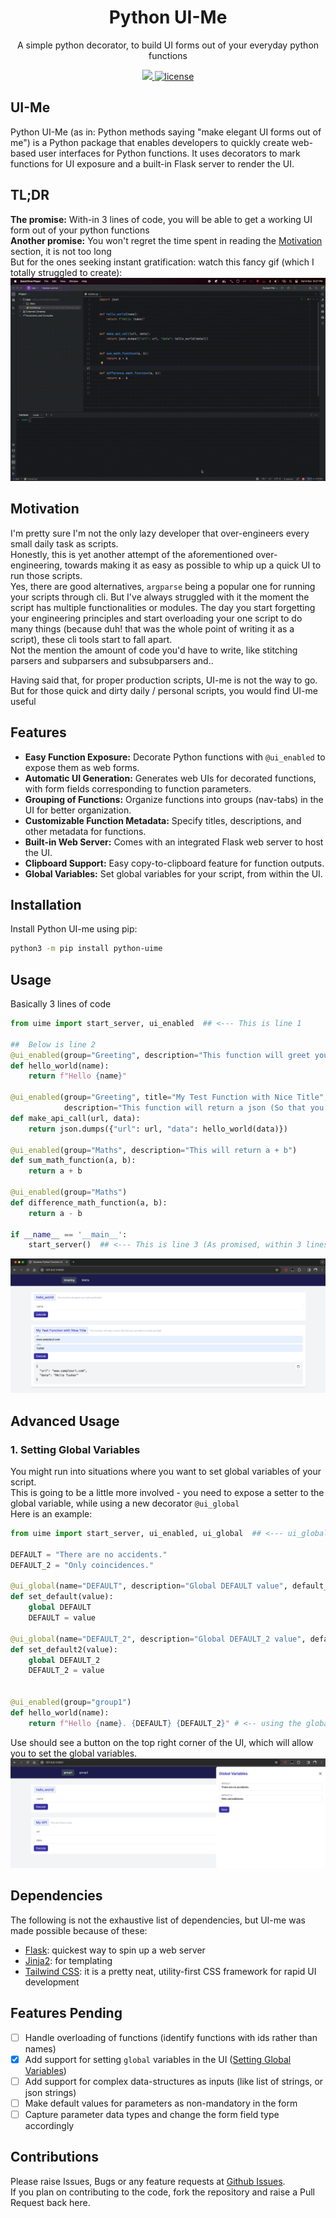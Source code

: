 <p align="center">
  <h1 align="center">Python UI-Me</h1>
  <p align="center">A simple python decorator, to build UI forms out of your everyday python functions<p>
  <p align="center">
    <a href="https://pypi.org/project/python-uime">
    	<img src="https://img.shields.io/pypi/v/python-uime"/>
    </a>
    <a href="https://github.com/livetheoogway/python-uime/blob/master/LICENSE">
    	<img src="https://img.shields.io/github/license/livetheoogway/python-uime" alt="license" />
    </a></p>
</p>


## UI-Me
Python UI-Me (as in: Python methods saying "make elegant UI forms out of me") is a Python package that enables developers to quickly create web-based user interfaces for Python functions. It uses decorators to mark functions for UI exposure and a built-in Flask server to render the UI. 

## TL;DR
**The promise:** With-in 3 lines of code, you will be able to get a working UI form out of your python functions<br>
**Another promise:** You won't regret the time spent in reading the [Motivation](#Motivation) section, it is not too long<br>
But for the ones seeking instant gratification: watch this fancy gif (which I totally struggled to create):<br>
![demo.gif](resources/demo.gif)

## Motivation
I'm pretty sure I'm not the only lazy developer that over-engineers every small daily task as scripts. <br> 
Honestly, this is yet another attempt of the aforementioned over-engineering, towards making it as easy as possible to whip up a quick UI to run those scripts.<br>
Yes, there are good alternatives, `argparse` being a popular one for running your scripts through cli. But I've always struggled with it the moment the script has multiple functionalities or modules. 
The day you start forgetting your engineering principles and start overloading your one script to do many things (because duh! that was the whole point of writing it as a script), these cli tools start to fall apart.  
Not the mention the amount of code you'd have to write, like stitching parsers and subparsers and subsubparsers and.. <br>

Having said that, for proper production scripts, UI-me is not the way to go. But for those quick and dirty daily / personal scripts, you would find UI-me useful <br>


## Features
- **Easy Function Exposure:** Decorate Python functions with `@ui_enabled` to expose them as web forms.
- **Automatic UI Generation:** Generates web UIs for decorated functions, with form fields corresponding to function parameters.
- **Grouping of Functions:** Organize functions into groups (nav-tabs) in the UI for better organization.
- **Customizable Function Metadata:** Specify titles, descriptions, and other metadata for functions.
- **Built-in Web Server:** Comes with an integrated Flask web server to host the UI.
- **Clipboard Support:** Easy copy-to-clipboard feature for function outputs.
- **Global Variables:** Set global variables for your script, from within the UI.

## Installation
Install Python UI-me using pip:
```bash
python3 -m pip install python-uime
```

## Usage

Basically 3 lines of code

```python
from uime import start_server, ui_enabled  ## <--- This is line 1

##  Below is line 2
@ui_enabled(group="Greeting", description="This function will greet you (with positivity!)")
def hello_world(name):
    return f"Hello {name}"

@ui_enabled(group="Greeting", title="My Test Function with Nice Title",
            description="This function will return a json (So that you can see it is nicely printed)")
def make_api_call(url, data):
    return json.dumps({"url": url, "data": hello_world(data)})

@ui_enabled(group="Maths", description="This will return a + b")
def sum_math_function(a, b):
    return a + b

@ui_enabled(group="Maths")
def difference_math_function(a, b):
    return a - b

if __name__ == '__main__':
    start_server()  ## <--- This is line 3 (As promised, within 3 lines of code)
```
![img.png](resources/ui-example.png)

## Advanced Usage
### 1. Setting Global Variables
You might run into situations where you want to set global variables of your script. <br>
This is going to be a little more involved - you need to expose a setter to the global variable, while using a new decorator `@ui_global` <br>
Here is an example:
```python
from uime import start_server, ui_enabled, ui_global  ## <--- ui_global is the new import

DEFAULT = "There are no accidents."
DEFAULT_2 = "Only coincidences."

@ui_global(name="DEFAULT", description="Global DEFAULT value", default_value=DEFAULT)
def set_default(value):
    global DEFAULT
    DEFAULT = value

@ui_global(name="DEFAULT_2", description="Global DEFAULT_2 value", default_value=DEFAULT_2)
def set_default2(value):
    global DEFAULT_2
    DEFAULT_2 = value


@ui_enabled(group="group1")
def hello_world(name):
    return f"Hello {name}. {DEFAULT} {DEFAULT_2}" # <-- using the global variables
```
Use should see a button on the top right corner of the UI, which will allow you to set the global variables. <br>
![global.png](globalvar-example.png)

## Dependencies
The following is not the exhaustive list of dependencies, but UI-me was made possible because of these:
- [Flask](https://flask.palletsprojects.com/en/3.0.x/): quickest way to spin up a web server
- [Jinja2](https://jinja.palletsprojects.com/en/2.11.x/templates/): for templating
- [Tailwind CSS](https://tailwindcss.com/): it is a pretty neat, utility-first CSS framework for rapid UI development

## Features Pending
- [ ] Handle overloading of functions (identify functions with ids rather than names)
- [x] Add support for setting `global` variables in the UI ([Setting Global Variables](#1-setting-global-variables)) 
- [ ] Add support for complex data-structures as inputs (like list of strings, or json strings)
- [ ] Make default values for parameters as non-mandatory in the form
- [ ] Capture parameter data types and change the form field type accordingly

## Contributions
Please raise Issues, Bugs or any feature requests at [Github Issues](https://github.com/livetheoogway/python-uime/issues). <br>
If you plan on contributing to the code, fork the repository and raise a Pull Request back here.
